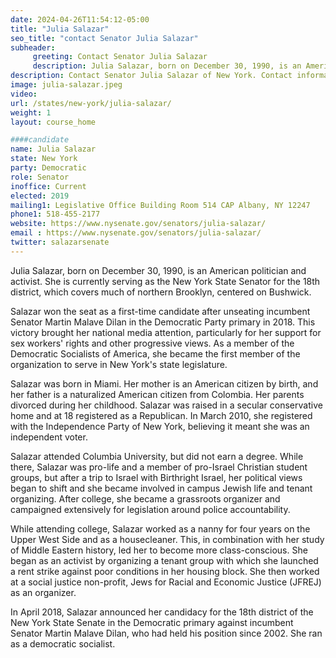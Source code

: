```yaml
---
date: 2024-04-26T11:54:12-05:00
title: "Julia Salazar"
seo_title: "contact Senator Julia Salazar"
subheader:
     greeting: Contact Senator Julia Salazar
     description: Julia Salazar, born on December 30, 1990, is an American politician and activist. She is currently serving as the New York State Senator for the 18th district, which covers much of northern Brooklyn, centered on Bushwick.
description: Contact Senator Julia Salazar of New York. Contact information for Julia Salazar includes email address, phone number, and mailing address.
image: julia-salazar.jpeg
video:
url: /states/new-york/julia-salazar/
weight: 1
layout: course_home

####candidate
name: Julia Salazar
state: New York
party: Democratic
role: Senator
inoffice: Current
elected: 2019
mailing1: Legislative Office Building Room 514 CAP Albany, NY 12247
phone1: 518-455-2177
website: https://www.nysenate.gov/senators/julia-salazar/
email : https://www.nysenate.gov/senators/julia-salazar/
twitter: salazarsenate
---
```

Julia Salazar, born on December 30, 1990, is an American politician and activist. She is currently serving as the New York State Senator for the 18th district, which covers much of northern Brooklyn, centered on Bushwick.

Salazar won the seat as a first-time candidate after unseating incumbent Senator Martin Malave Dilan in the Democratic Party primary in 2018. This victory brought her national media attention, particularly for her support for sex workers' rights and other progressive views. As a member of the Democratic Socialists of America, she became the first member of the organization to serve in New York's state legislature.

Salazar was born in Miami. Her mother is an American citizen by birth, and her father is a naturalized American citizen from Colombia. Her parents divorced during her childhood. Salazar was raised in a secular conservative home and at 18 registered as a Republican. In March 2010, she registered with the Independence Party of New York, believing it meant she was an independent voter.

Salazar attended Columbia University, but did not earn a degree. While there, Salazar was pro-life and a member of pro-Israel Christian student groups, but after a trip to Israel with Birthright Israel, her political views began to shift and she became involved in campus Jewish life and tenant organizing. After college, she became a grassroots organizer and campaigned extensively for legislation around police accountability.

While attending college, Salazar worked as a nanny for four years on the Upper West Side and as a housecleaner. This, in combination with her study of Middle Eastern history, led her to become more class-conscious. She began as an activist by organizing a tenant group with which she launched a rent strike against poor conditions in her housing block. She then worked at a social justice non-profit, Jews for Racial and Economic Justice (JFREJ) as an organizer.

In April 2018, Salazar announced her candidacy for the 18th district of the New York State Senate in the Democratic primary against incumbent Senator Martin Malave Dilan, who had held his position since 2002. She ran as a democratic socialist.

